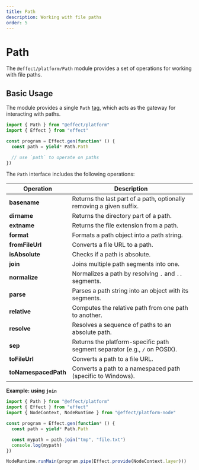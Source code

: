 ```yaml
---
title: Path
description: Working with file paths
order: 5
---
```


# Path

The `@effect/platform/Path` module provides a set of operations for working with file paths.

## Basic Usage

The module provides a single `Path` [tag](../context-management/services), which acts as the gateway for interacting with paths.

```ts twoslash
import { Path } from "@effect/platform"
import { Effect } from "effect"

const program = Effect.gen(function* () {
  const path = yield* Path.Path

  // use `path` to operate on paths
})
```

The `Path` interface includes the following operations:

| **Operation**        | **Description**                                                            |
| -------------------- | -------------------------------------------------------------------------- |
| **basename**         | Returns the last part of a path, optionally removing a given suffix.       |
| **dirname**          | Returns the directory part of a path.                                      |
| **extname**          | Returns the file extension from a path.                                    |
| **format**           | Formats a path object into a path string.                                  |
| **fromFileUrl**      | Converts a file URL to a path.                                             |
| **isAbsolute**       | Checks if a path is absolute.                                              |
| **join**             | Joins multiple path segments into one.                                     |
| **normalize**        | Normalizes a path by resolving `.` and `..` segments.                      |
| **parse**            | Parses a path string into an object with its segments.                     |
| **relative**         | Computes the relative path from one path to another.                       |
| **resolve**          | Resolves a sequence of paths to an absolute path.                          |
| **sep**              | Returns the platform-specific path segment separator (e.g., `/` on POSIX). |
| **toFileUrl**        | Converts a path to a file URL.                                             |
| **toNamespacedPath** | Converts a path to a namespaced path (specific to Windows).                |

**Example: using `join`**

```ts twoslash
import { Path } from "@effect/platform"
import { Effect } from "effect"
import { NodeContext, NodeRuntime } from "@effect/platform-node"

const program = Effect.gen(function* () {
  const path = yield* Path.Path

  const mypath = path.join("tmp", "file.txt")
  console.log(mypath)
})

NodeRuntime.runMain(program.pipe(Effect.provide(NodeContext.layer)))
```
